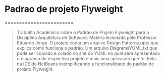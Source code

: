 # Padrao de projeto Flyweight
========================

> Trabalho Acadêmico sobre o Padrão de Projeto Flyweight para a Disciplina Arquitetura de Software.
Matéria lecionada pelo Professor Eduardo Jorge. O projeto conta um arquivo Design Patterns.pptx que
explica como funciona o padrão. Um arquivo DiagramaYUML.txt que pode ser copiado e colado no site
do YUML no qual será apresentado o diagrama do respectivo projeto e mais uma aplicação que foi feita
na IDE do NetBeans exemplificando a funcionalidade do padrão de projeto Flyweight.

